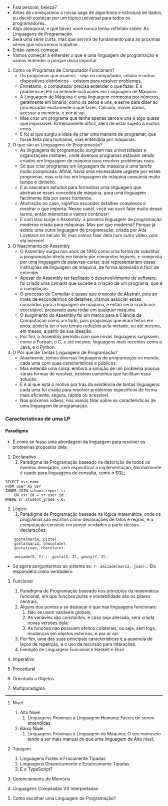 - Fala pessoal, beleza?
- Antes de começarmos a nossa saga de algoritmos e estrutura de dados, eu decidi começar por um tópico universal para todos os programadores.
- Algo atemporal, e que talvez você nunca tenha refletido sobre: As Linguagens de Programação.
- Será uma série curta, mas que servirá de fundamento para as próximas séries que nós iremos trabalhar.
- Então vamos começar.
- Vamos começar a entender o que é uma linguagem de programação e vamos entender o porque disso importar.
1. Como os Programas de Computador Funcionam?
	- Os programas que usamos - seja no computador, celular e outros dispositivos eletrônicos - existem para resolver problemas.
	- Entretanto, o computador precisa entender o que fazer. E o problema é: Ele só entende instruções em Linguagem de Máquina.
	- A Linguagem de Máquina é uma linguagem composta por números, geralmente em binário, como os zeros e uns, e serve para dizer ao processador exatamente o que fazer: Calcular, mover dados, acessar a memória, e por aí vai.
	- Mas criar um programa que tenha apenas zeros e uns é algo quase que impossível. Extremamente difícil, além de estar sujeito a muitos erros.
	- E foi aí que surgiu a ideia de criar uma maneira de programar, que fosse feita para humanos, mas entendida por máquinas.
2. O que são as Linguagens de Programação?
	- As linguagens de programação surgiram nas universidades e organizações militares, onde diversos programas estavam sendo criados em linguagem de máquina para resolver problemas reais.
	- Só que criar programas em linguagem de máquina é uma tarefa muito complicada. Afinal, havia uma necessidade urgente por esses programas, mas criá-los em linguagem de máquina consumia muito tempo e dinheiro.
	- E aí nasceram estudos para formalizar uma linguagem que abstraísse esses conceitos de máquina, para uma linguagem facilmente lida por seres humanos.
	- Abstração no caso, significa esconder detalhes complexos e mostrar o que importa. Nesse canal, você vai ouvir falar muito desse termo, então memorize e vamos continuar!
	- E com isso surge o Assembly, a primeira linguagem de programação moderna criada para máquinas. Mas por que moderna? Porque já existiu uma outra linguagem de programação, criada por Ada Lovelace no século 19, mas vamos falar dela num outro vídeo, pois ela merece!
3. O Nascimento do Assembly
	- O Assembly surgiu nos anos de 1940 como uma forma de substituir a programação direta em binário por comandos legíveis, e composta por uma linguagem de palavras-curtar, que representariam essas instruções de linguagem de máquina, de forma abreviada e fácil de entender.
	- Apesar do Assembly ter facilitado o desenvolvimento de software, foi criado uma camada que sucede a criação de um programa, que é a compilação.
	- O processo de Compilar é quase que o oposto de Abstrair, pois ao invés de escondermos os detalhes, iríamos associar esses comandos para a linguagem de máquina, e então seria criado um executável, preparado para rodar em qualquer máquina.
	- O surgimento do Assembly foi um marco para a Ciência da Computação como um todo, pois programas que eram feitos em anos, poderia ter o seu tempo reduzido pela metade, ou até mesmo, em meses, a partir de sua ideação.
	- Por fim, o Assembly permitiu com que novas linguagens surgissem, como o Fortran, o C, e até mesmo, linguagens mais recentes como o Java, e o Python.
4. O Por que de Tantas Linguagens de Programação?
	- Atualmente, temos diversas linguagens de programação no mundo, cada uma com suas características e públicos.
	- Mas entenda uma coisa: embora a solução de um problema possua várias formas de resolver, existem caminhos que facilitam essa solução.
	- E é aí que está o motivo por trás da existência de tantas linguagens: cada uma foi criada para resolver problemas específicos de forma mais eficiente, segura, rápida ou acessível.
	- Nos próximos vídeos, nós vamos falar sobre as características de uma linguagem de programação.
### Características de uma LP
#### Paradigma
- É como se fosse uma abordagem da linguagem para resolver os problemas propostos dela.

1. Declarativo
	1. Paradigma de Programação baseado na descrição de todos os eventos desejados, sem especificar a implementação; Normalmente é usado para linguagens de consulta, como o SQL;
```
SELECT usr.name
FROM user AS usr
INNER JOIN school_report sr 
	ON usr.id = sr.user_id
WHERE sr.student_grade < 6;
```
	
2. Lógico
	1. Paradigma de Programação baseada na lógica matemática, onde os programas são escritos como declarações de fatos e regras, e a computação consiste em provar verdades a partir dessas declarações;
```
	gosta(maria, pizza).
	gosta(maria, chocolate).
	gosta(joao, chocolate).

	amizade(X, Y) :- gosta(X, Z), gosta(Y, Z).
```
		
- Se agora perguntarmos ao sistema se: `?- amizade(maria, joao).`: Ele responderá como verdadeiro.
		
3. Funcional
	1. Paradigma de Programação baseado nos princípios da matemática funcional, em que funções puras e imutabilidade são os pilares centrais.
	2. Alguns dos pontos a se destacar é que nas linguagens funcionais:
		1. Não se usam variáveis globais;
		2. As variáveis são constantes, e caso seja alterada, será criada novas versões dela;
		3. As funções não possuem efeitos colaterais, ou seja, sem logs, mudanças em objetos externos, e por aí vai.
	3. Por fim, uma das suas principais características é a ausencia de laços de repetição, e o uso da recursão para interações.
	4. Exemplo de Linguagem Funcional é Haskell e Elixir
	
4. Imperativo
5. Procedural
6. Orientado a Objetos
7. Multiparadigma
---

1. Nível
	1. Alto Nível
		1. Linguagens Próximas à Linguagem Humana; Fáceis de serem entendidas
	2. Baixo Nível
		1. Linguagens Próximas à Linguagem da Máquina; O seu manuseio tende a ser mais manual do que uma linguagem de Alto nível;

2. Tipagem
	1. Linguagens Fortes e Fracamente Tipadas
	2. Linguagens Dinamicamente e Estaticamente Tipadas
	3. E o TypeScript?
	
3. Gerenciamento de Memória
4. Linguagens Compiladas VS Interpretadas 
5. Como escolher uma Linguagem de Programação?